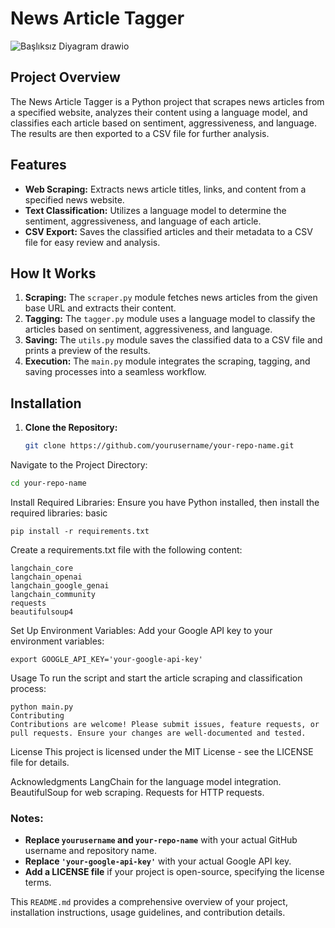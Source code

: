 # News Article Tagger

![Başlıksız Diyagram drawio](https://github.com/user-attachments/assets/e1c32fb7-9545-44f3-bc3e-83d0d7a27592)


## Project Overview

The News Article Tagger is a Python project that scrapes news articles from a specified website, analyzes their content using a language model, and classifies each article based on sentiment, aggressiveness, and language. The results are then exported to a CSV file for further analysis.

## Features

- **Web Scraping:** Extracts news article titles, links, and content from a specified news website.
- **Text Classification:** Utilizes a language model to determine the sentiment, aggressiveness, and language of each article.
- **CSV Export:** Saves the classified articles and their metadata to a CSV file for easy review and analysis.

## How It Works

1. **Scraping:** The `scraper.py` module fetches news articles from the given base URL and extracts their content.
2. **Tagging:** The `tagger.py` module uses a language model to classify the articles based on sentiment, aggressiveness, and language.
3. **Saving:** The `utils.py` module saves the classified data to a CSV file and prints a preview of the results.
4. **Execution:** The `main.py` module integrates the scraping, tagging, and saving processes into a seamless workflow.

## Installation

1. **Clone the Repository:**

   ```bash
   git clone https://github.com/yourusername/your-repo-name.git
   ```
Navigate to the Project Directory:

```bash
cd your-repo-name
```
Install Required Libraries: Ensure you have Python installed, then install the required libraries:
basic

```
pip install -r requirements.txt
```
Create a requirements.txt file with the following content:

```
langchain_core
langchain_openai
langchain_google_genai
langchain_community
requests
beautifulsoup4
```

Set Up Environment Variables: Add your Google API key to your environment variables:

```
export GOOGLE_API_KEY='your-google-api-key'
```

Usage
To run the script and start the article scraping and classification process:


```
python main.py
Contributing
Contributions are welcome! Please submit issues, feature requests, or pull requests. Ensure your changes are well-documented and tested.
```

License
This project is licensed under the MIT License - see the LICENSE file for details.

Acknowledgments
LangChain for the language model integration.
BeautifulSoup for web scraping.
Requests for HTTP requests.

### Notes:

- **Replace `yourusername` and `your-repo-name`** with your actual GitHub username and repository name.
- **Replace `'your-google-api-key'`** with your actual Google API key.
- **Add a LICENSE file** if your project is open-source, specifying the license terms. 

This `README.md` provides a comprehensive overview of your project, installation instructions, usage guidelines, and contribution details.
